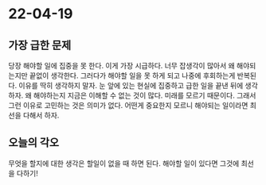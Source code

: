 # 22-04-19

## 가장 급한 문제
당장 해야할 일에 집중을 못 한다. 이게 가장 시급하다. 너무 잡생각이 많아서 왜 해야되는지만 끝없이 생각한다. 그러다가 해야할 일을 못 하게 되고 나중에 후회하는게 반복된다. 이유를 딱히 생각하지 말자. 눈 앞에 있는 현실에 집중하고 급한 일을 끝낸 뒤에 생각하자. 왜 해야하는지 지금은 이해할 수 없는 것이 많다. 미래를 모르기 때문이다. 그래서 그런 이유로 고민하는 것은 의미가 없다. 어떤게 중요한지 모르니 해야되는 일이라면 최선을 다해서 하자.

## 오늘의 각오
무엇을 할지에 대한 생각은 할일이 없을 때 하면 된다. 해야할 일이 있다면 그것에 최선을 다하기!